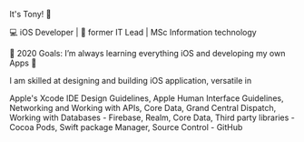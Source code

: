 It's Tony! 👋

💻 iOS Developer | 🧰 former IT Lead | MSc Information technology

🥅 2020 Goals: I’m always learning everything iOS and developing my own Apps 🤣

I am skilled at designing and building iOS application, versatile in 

Apple's Xcode IDE
Design Guidelines,
Apple Human Interface Guidelines,
Networking and Working with APIs,
Core Data,
Grand Central Dispatch,
Working with Databases - Firebase, Realm, Core Data,
Third party libraries - Cocoa Pods, Swift package Manager,
Source Control - GitHub




